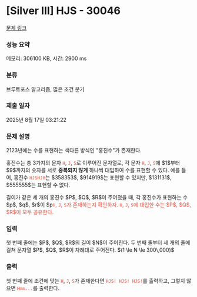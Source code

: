 # [Silver III] HJS - 30046 

[문제 링크](https://www.acmicpc.net/problem/30046) 

### 성능 요약

메모리: 306100 KB, 시간: 2900 ms

### 분류

브루트포스 알고리즘, 많은 조건 분기

### 제출 일자

2025년 8월 17일 03:21:22

### 문제 설명

<p>2123년에는 수를 표현하는 색다른 방식인 "홍진수"가 존재한다.</p>

<p>홍진수는 총 3가지의 문자 <span style="color:#e74c3c;"><code>H</code></span>, <span style="color:#e74c3c;"><code>J</code></span>, <span style="color:#e74c3c;"><code>S</code></span>로 이루어진 문자열로, 각 문자 <span style="color:#e74c3c;"><code>H</code></span>, <span style="color:#e74c3c;"><code>J</code></span>, <span style="color:#e74c3c;"><code>S</code></span>에 $1$부터 $9$까지의 숫자를 서로 <strong>중복되지 않게</strong> 하나씩 대입하여 수를 표현할 수 있다. 예를 들어, 홍진수 <span style="color:#e74c3c;"><code>HJSHJH</code></span>는 $358353$, $914919$는 표현할 수 있지만, $131131$, $555555$는 표현할 수 없다.</p>

<p>길이가 같은 세 개의 홍진수 $P$, $Q$, $R$이 주어졌을 때, 각 홍진수가 표현하는 수 $p$, $q$, $r$이 $p<q<r$을 만족하게 하는 <span style="color:#e74c3c;"><code>H</code></span>, <span style="color:#e74c3c;"><code>J</code></span>, <span style="color:#e74c3c;"><code>S</code></span>가 존재하는지 확인하자. <span style="color:#e74c3c;"><code>H</code></span>, <span style="color:#e74c3c;"><code>J</code></span>, <span style="color:#e74c3c;"><code>S</code></span>에 대입한 수는 $P$, $Q$, $R$이 모두 공유한다.</p>

### 입력 

 <p>첫 번째 줄에는 $P$, $Q$, $R$의 길이 $N$이 주어진다. 두 번째 줄부터 세 개의 줄에 걸쳐 문자열 $P$, $Q$, $R$이 차례대로 주어진다. $(1 \le N \le 300\,000)$</p>

### 출력 

 <p>첫 번째 줄에 조건에 맞는 <span style="color:#e74c3c;"><code>H</code></span>, <span style="color:#e74c3c;"><code>J</code></span>, <span style="color:#e74c3c;"><code>S</code></span>가 존재한다면 <span style="color:#e74c3c;"><code>HJS! HJS! HJS!</code></span>를 출력하고, 그렇지 않으면 <span style="color:#e74c3c;"><code>Hmm...</code></span>를 출력한다.</p>

